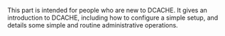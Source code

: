 This part is intended for people who are new to DCACHE. It gives an introduction to DCACHE, including how to configure a simple setup, and details some simple and routine administrative operations.
